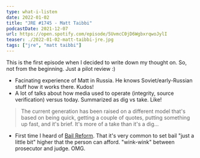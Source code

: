 ```yaml
---
type: what-i-listen
date: 2022-01-02
title: "JRE #1745 - Matt Taibbi"
podcastDate: 2021-12-07
url: https://open.spotify.com/episode/5UvmcC0jD6WgbxrqwoJylI
teaser: ./2022-01-02-matt-taibbi-jre.jpg
tags: ["jre", "matt taibbi"]
---
```


This is the first episode when I decided to write down my thought on. So, not from the beginning. Just a pilot review :)

* Facinating experience of Matt in Russia. He knows Soviet/early-Russian stuff how it works there. Kudos!
* A lot of talks about how media used to operate (integrity, source verification) versus today. Summarized as dig vs take. Like!
> The current generation has been raised on a different model that's based on being quick, getting a couple of quotes, putting something up fast, and it's brief. It's more of a take than it's a dig...
* First time I heard of [Bail Reform](https://www.aclu.org/issues/smart-justice/bail-reform). That it's very common to set bail "just a little bit" higher that the person can afford. "wink-wink" between prosecutor and judge. OMG.
